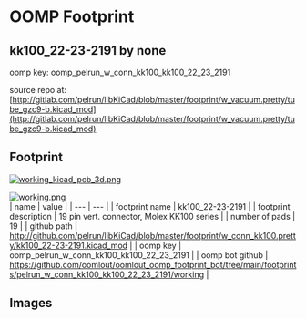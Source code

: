 # OOMP Footprint  
## kk100_22-23-2191  by none  
  
oomp key: oomp_pelrun_w_conn_kk100_kk100_22_23_2191  
  
source repo at: [http://gitlab.com/pelrun/libKiCad/blob/master/footprint/w_vacuum.pretty/tube_gzc9-b.kicad_mod](http://gitlab.com/pelrun/libKiCad/blob/master/footprint/w_vacuum.pretty/tube_gzc9-b.kicad_mod)  
## Footprint  
  
[![working_kicad_pcb_3d.png](working_kicad_pcb_3d_600.png)](working_kicad_pcb_3d.png)  
  
[![working.png](working_600.png)](working.png)  
| name | value | 
| --- | --- | 
| footprint name | kk100_22-23-2191 | 
| footprint description | 19 pin vert. connector, Molex KK100 series | 
| number of pads | 19 | 
| github path | http://github.com/pelrun/libKiCad/blob/master/footprint/w_conn_kk100.pretty/kk100_22-23-2191.kicad_mod | 
| oomp key | oomp_pelrun_w_conn_kk100_kk100_22_23_2191 | 
| oomp bot github | https://github.com/oomlout/oomlout_oomp_footprint_bot/tree/main/footprints/pelrun_w_conn_kk100_kk100_22_23_2191/working | 
## Images  

